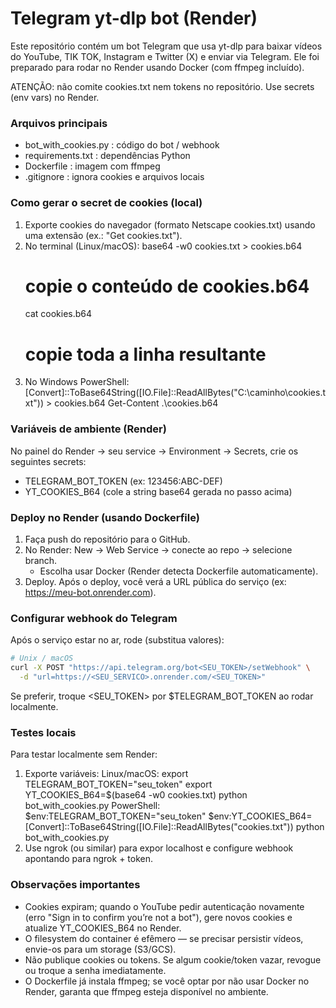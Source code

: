 # Telegram yt-dlp bot (Render)

Este repositório contém um bot Telegram que usa yt-dlp para baixar vídeos do YouTube, TIK TOK, Instagram e Twitter (X) e enviar via Telegram. Ele foi preparado para rodar no Render usando Docker (com ffmpeg incluído).

ATENÇÃO: não comite cookies.txt nem tokens no repositório. Use secrets (env vars) no Render.

### Arquivos principais
- bot_with_cookies.py : código do bot / webhook
- requirements.txt : dependências Python
- Dockerfile : imagem com ffmpeg
- .gitignore : ignora cookies e arquivos locais

### Como gerar o secret de cookies (local)
1. Exporte cookies do navegador (formato Netscape cookies.txt) usando uma extensão (ex.: "Get cookies.txt").
2. No terminal (Linux/macOS):
   base64 -w0 cookies.txt > cookies.b64
   # copie o conteúdo de cookies.b64
   cat cookies.b64
   # copie toda a linha resultante
3. No Windows PowerShell:
   [Convert]::ToBase64String([IO.File]::ReadAllBytes("C:\caminho\cookies.txt")) > cookies.b64
   Get-Content .\cookies.b64

### Variáveis de ambiente (Render)
No painel do Render -> seu service -> Environment -> Secrets, crie os seguintes secrets:
- TELEGRAM_BOT_TOKEN  (ex: 123456:ABC-DEF)
- YT_COOKIES_B64      (cole a string base64 gerada no passo acima)

### Deploy no Render (usando Dockerfile)
1. Faça push do repositório para o GitHub.
2. No Render: New -> Web Service -> conecte ao repo -> selecione branch.
   - Escolha usar Docker (Render detecta Dockerfile automaticamente).
3. Deploy. Após o deploy, você verá a URL pública do serviço (ex: https://meu-bot.onrender.com).

### Configurar webhook do Telegram
Após o serviço estar no ar, rode (substitua valores):

```bash
# Unix / macOS
curl -X POST "https://api.telegram.org/bot<SEU_TOKEN>/setWebhook" \
  -d "url=https://<SEU_SERVICO>.onrender.com/<SEU_TOKEN>"
```

Se preferir, troque <SEU_TOKEN> por $TELEGRAM_BOT_TOKEN ao rodar localmente.

### Testes locais
Para testar localmente sem Render:
1. Exporte variáveis:
   Linux/macOS:
     export TELEGRAM_BOT_TOKEN="seu_token"
     export YT_COOKIES_B64=$(base64 -w0 cookies.txt)
     python bot_with_cookies.py
   PowerShell:
     $env:TELEGRAM_BOT_TOKEN="seu_token"
     $env:YT_COOKIES_B64=[Convert]::ToBase64String([IO.File]::ReadAllBytes("cookies.txt"))
     python bot_with_cookies.py
2. Use ngrok (ou similar) para expor localhost e configure webhook apontando para ngrok + token.

### Observações importantes
- Cookies expiram; quando o YouTube pedir autenticação novamente (erro "Sign in to confirm you’re not a bot"), gere novos cookies e atualize YT_COOKIES_B64 no Render.
- O filesystem do container é efêmero — se precisar persistir vídeos, envie-os para um storage (S3/GCS).
- Não publique cookies ou tokens. Se algum cookie/token vazar, revogue ou troque a senha imediatamente.
- O Dockerfile já instala ffmpeg; se você optar por não usar Docker no Render, garanta que ffmpeg esteja disponível no ambiente.
